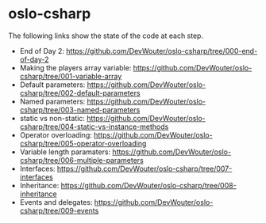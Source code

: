 # oslo-csharp

The following links show the state of the code at each step.

* End of Day 2: https://github.com/DevWouter/oslo-csharp/tree/000-end-of-day-2
* Making the players array variable: https://github.com/DevWouter/oslo-csharp/tree/001-variable-array
* Default parameters: https://github.com/DevWouter/oslo-csharp/tree/002-default-parameters
* Named parameters: https://github.com/DevWouter/oslo-csharp/tree/003-named-parameters
* static vs non-static: https://github.com/DevWouter/oslo-csharp/tree/004-static-vs-instance-methods
* Operator overloading: https://github.com/DevWouter/oslo-csharp/tree/005-operator-overloading
* Variable length paramaters: https://github.com/DevWouter/oslo-csharp/tree/006-multiple-parameters
* Interfaces: https://github.com/DevWouter/oslo-csharp/tree/007-interfaces
* Inheritance: https://github.com/DevWouter/oslo-csharp/tree/008-inheritance
* Events and delegates: https://github.com/DevWouter/oslo-csharp/tree/009-events
